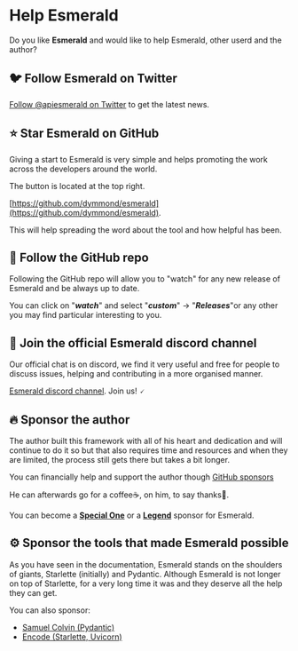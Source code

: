 # Help Esmerald

Do you like **Esmerald** and would like to help Esmerald, other userd and the author?

## 🐦 Follow Esmerald on Twitter

[Follow @apiesmerald on Twitter](https://twitter.com/apiesmerald) to get the latest news.

## ⭐ Star **Esmerald** on GitHub

Giving a start to Esmerald is very simple and helps promoting the work across the developers around the world.

The button is located at the top right.

[https://github.com/dymmond/esmerald](https://github.com/dymmond/esmerald).

This will help spreading the word about the tool and how helpful has been.

## 👀 Follow the GitHub repo

Following the GitHub repo will allow you to "watch" for any new release of Esmerald and be always up to date.

You can click on "***watch***" and select "***custom***" -> "***Releases***"or any other you may find particular
interesting to you.

## 💬 Join the official Esmerald discord channel

Our official chat is on discord, we find it very useful and free for people to discuss issues, helping and contributing
in a more organised manner.

<a href="https://discord.gg/eMrM9sWWvu" target="_blank">Esmerald discord channel</a>. Join us! 🗸

## 🔥 Sponsor the author

The author built this framework with all of his heart and dedication and will continue to do it so but that also
requires time and resources and when they are limited, the process still gets there but takes a bit longer.

You can financially help and support the author though [GitHub sponsors](https://github.com/sponsors/tarsil)

He can afterwards go for a coffee☕, on him, to say thanks🙏.

You can become a [**Special One**](https://github.com/sponsors/tarsil/sponsorships?sponsor=tarsil&tier_id=230059&preview=false)
or a [**Legend**](https://github.com/sponsors/tarsil/sponsorships?sponsor=tarsil&tier_id=230042&preview=false)
sponsor for Esmerald.

## ⚙️ Sponsor the tools that made Esmerald possible

As you have seen in the documentation, Esmerald stands on the shoulders of giants, Starlette (initially) and Pydantic.
Although Esmerald is not longer on top of Starlette, for a very long time it was and they deserve all the help
they can get.

You can also sponsor:

* <a href="https://github.com/sponsors/samuelcolvin" class="external-link" target="_blank">Samuel Colvin (Pydantic)</a>
* <a href="https://github.com/sponsors/encode" class="external-link" target="_blank">Encode (Starlette, Uvicorn)</a>
